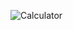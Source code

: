 
![Calculator](https://user-images.githubusercontent.com/96263634/146588330-9072fdfb-c6f5-4407-971d-f666a703d65b.jpg)
